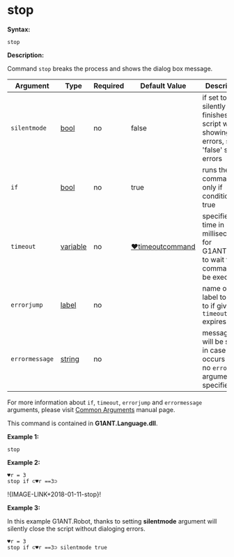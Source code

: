 # stop

**Syntax:**

```G1ANT
stop

```

**Description:**

Command `stop` breaks the process and shows the dialog box message.

| Argument | Type | Required | Default Value | Description |
| -------- | ---- | -------- | ------------- | ----------- |
|`silentmode`| [bool](https://github.com/G1ANT-Robot/G1ANT.Manual/blob/master/G1ANT-Language/Structures/bool.md) | no | false | if set to 'true', silently finishes the script without showing errors, set to 'false' shows errors   |
|`if`| [bool](https://github.com/G1ANT-Robot/G1ANT.Manual/blob/master/G1ANT-Language/Structures/bool.md) | no | true | runs the command only if condition is true |
|`timeout`| [variable](https://github.com/G1ANT-Robot/G1ANT.Manual/blob/master/G1ANT-Language/Special-Characters/variable.md) | no | [♥timeoutcommand](https://github.com/G1ANT-Robot/G1ANT.Manual/blob/master/G1ANT-Language/Variables/Special-Variables.md)  | specifies time in milliseconds for G1ANT.Robot to wait for the command to be executed |
|`errorjump` | [label](https://github.com/G1ANT-Robot/G1ANT.Manual/blob/master/G1ANT-Language/Structures/bool.md) | no | | name of the label to jump to if given `timeout` expires |
|`errormessage`| [string](https://github.com/G1ANT-Robot/G1ANT.Manual/blob/master/G1ANT-Language/Structures/bool.md) | no |  | message that will be shown in case error occurs and no `errorjump` argument is specified |

For more information about `if`, `timeout`, `errorjump` and `errormessage` arguments, please visit [Common Arguments](https://github.com/G1ANT-Robot/G1ANT.Manual/blob/master/G1ANT-Language/Common-Arguments.md)  manual page.

This command is contained in **G1ANT.Language.dll**.

**Example 1:**

```G1ANT
stop

```

**Example 2:**

```G1ANT
♥r = 3
stop if ⊂♥r ==3⊃

```

!{IMAGE-LINK+2018-01-11-stop}! 

**Example 3:**

In this example G1ANT.Robot, thanks to setting **silentmode** argument will silently close the script without dialoging errors. 

```G1ANT
♥r = 3
stop if ⊂♥r ==3⊃ silentmode true

```